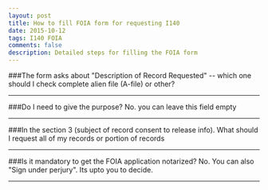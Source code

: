```yaml
---
layout: post
title: How to fill FOIA form for requesting I140
date: 2015-10-12
tags: I140 FOIA
comments: false
description: Detailed steps for filling the FOIA form
---
```

###The form asks about "Description of Record Requested" -- which one should I check complete alien file (A-file) or other?
* * *
###Do I need to give the purpose?
No. you can leave this field empty
* * *
###In the section 3 (subject of record consent to release info). What should I request all of my records or portion of records
* * *
###Is it mandatory to get the FOIA application notarized?
No. You can also "Sign under perjury". Its upto you to decide.
* * *
